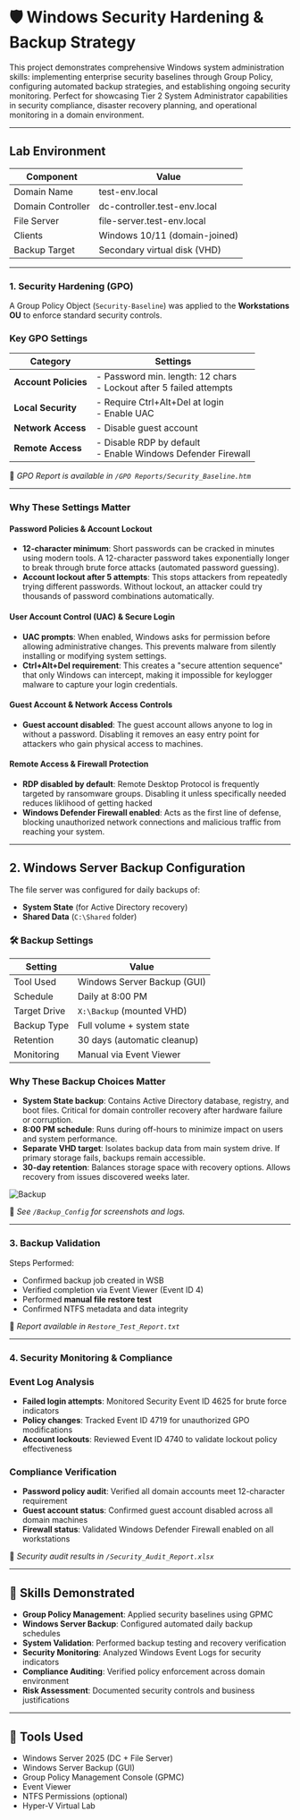 # 🛡️ Windows Security Hardening & Backup Strategy

This project demonstrates comprehensive Windows system administration skills: implementing enterprise security baselines through Group Policy, configuring automated backup strategies, and establishing ongoing security monitoring. Perfect for showcasing Tier 2 System Administrator capabilities in security compliance, disaster recovery planning, and operational monitoring in a domain environment.

---

## Lab Environment

| Component        | Value                         |
|------------------|-------------------------------|
| Domain Name      | test-env.local                |
| Domain Controller| dc-controller.test-env.local  |
| File Server      | file-server.test-env.local    |
| Clients          | Windows 10/11 (domain-joined) |
| Backup Target    | Secondary virtual disk (VHD)  |

---

### 1. Security Hardening (GPO)

A Group Policy Object (`Security-Baseline`) was applied to the **Workstations OU** to enforce standard security controls.

###  Key GPO Settings

| Category              | Settings                                                                 |
|-----------------------|--------------------------------------------------------------------------|
| **Account Policies**  | - Password min. length: 12 chars<br>- Lockout after 5 failed attempts    |
| **Local Security**    | - Require Ctrl+Alt+Del at login<br>- Enable UAC                          |
| **Network Access**    | - Disable guest account                                                  |
| **Remote Access**     | - Disable RDP by default<br>- Enable Windows Defender Firewall           |

📁 *GPO Report is available in `/GPO Reports/Security_Baseline.htm`*

---

### Why These Settings Matter

#### **Password Policies & Account Lockout**
- **12-character minimum**: Short passwords can be cracked in minutes using modern tools. A 12-character password takes exponentially longer to break through brute force attacks (automated password guessing).
- **Account lockout after 5 attempts**: This stops attackers from repeatedly trying different passwords. Without lockout, an attacker could try thousands of password combinations automatically.

#### **User Account Control (UAC) & Secure Login**
- **UAC prompts**: When enabled, Windows asks for permission before allowing administrative changes. This prevents malware from silently installing or modifying system settings.
- **Ctrl+Alt+Del requirement**: This creates a "secure attention sequence" that only Windows can intercept, making it impossible for keylogger malware to capture your login credentials.

#### **Guest Account & Network Access Controls**
- **Guest account disabled**: The guest account allows anyone to log in without a password. Disabling it removes an easy entry point for attackers who gain physical access to machines.

#### **Remote Access & Firewall Protection**
- **RDP disabled by default**: Remote Desktop Protocol is frequently targeted by ransomware groups. Disabling it unless specifically needed reduces liklihood of getting hacked
- **Windows Defender Firewall enabled**: Acts as the first line of defense, blocking unauthorized network connections and malicious traffic from reaching your system.


---

## 2. Windows Server Backup Configuration

The file server was configured for daily backups of:

- **System State** (for Active Directory recovery)  
- **Shared Data** (`C:\Shared` folder)

### 🛠️ Backup Settings

| Setting        | Value                         |
|----------------|-------------------------------|
| Tool Used      | Windows Server Backup (GUI)   |
| Schedule       | Daily at 8:00 PM              |
| Target Drive   | `X:\Backup` (mounted VHD)     |
| Backup Type    | Full volume + system state    |
| Retention      | 30 days (automatic cleanup)   |
| Monitoring     | Manual via Event Viewer       |

### Why These Backup Choices Matter

- **System State backup**: Contains Active Directory database, registry, and boot files. Critical for domain controller recovery after hardware failure or corruption.
- **8:00 PM schedule**: Runs during off-hours to minimize impact on users and system performance.
- **Separate VHD target**: Isolates backup data from main system drive. If primary storage fails, backups remain accessible.
- **30-day retention**: Balances storage space with recovery options. Allows recovery from issues discovered weeks later.


![Backup](images/domain-join-success.png)


📁 *See `/Backup_Config` for screenshots and logs.*

---

### 3. Backup Validation

Steps Performed:

- Confirmed backup job created in WSB  
- Verified completion via Event Viewer (Event ID 4)  
- Performed **manual file restore test**  
- Confirmed NTFS metadata and data integrity

📁 *Report available in `Restore_Test_Report.txt`*

---

### 4. Security Monitoring & Compliance

### Event Log Analysis
- **Failed login attempts**: Monitored Security Event ID 4625 for brute force indicators
- **Policy changes**: Tracked Event ID 4719 for unauthorized GPO modifications
- **Account lockouts**: Reviewed Event ID 4740 to validate lockout policy effectiveness

### Compliance Verification
- **Password policy audit**: Verified all domain accounts meet 12-character requirement
- **Guest account status**: Confirmed guest account disabled across all domain machines
- **Firewall status**: Validated Windows Defender Firewall enabled on all workstations

📁 *Security audit results in `/Security_Audit_Report.xlsx`*

---

## 🧠 Skills Demonstrated

- **Group Policy Management**: Applied security baselines using GPMC
- **Windows Server Backup**: Configured automated daily backup schedules  
- **System Validation**: Performed backup testing and recovery verification
- **Security Monitoring**: Analyzed Windows Event Logs for security indicators
- **Compliance Auditing**: Verified policy enforcement across domain environment
- **Risk Assessment**: Documented security controls and business justifications

---

## 🧰 Tools Used

- Windows Server 2025 (DC + File Server)  
- Windows Server Backup (GUI)  
- Group Policy Management Console (GPMC)  
- Event Viewer  
- NTFS Permissions (optional)  
- Hyper-V Virtual Lab

